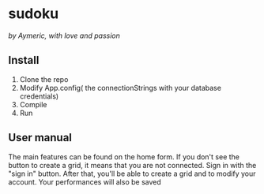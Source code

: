 # sudoku
*by Aymeric, with love and passion*
## Install
1. Clone the repo
2. Modify App.config( the connectionStrings with your database credentials)
3. Compile
4. Run
## User manual
The main features can be found on the home form. If you don't see the button to create a grid, it means that you are not connected. Sign in with the "sign in" button. 
After that, you'll be able to create a grid and to modify your account. Your performances will also be saved
